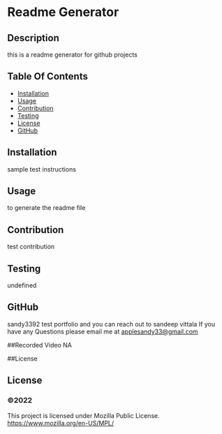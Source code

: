 # Readme Generator

  ## Description
  this is a readme generator for github projects

  ## Table Of Contents
  * [Installation](#Installation)
  * [Usage](#Usage)
  * [Contribution](#Contribution)
  * [Testing](#Testing)
  * [License](#License)
  * [GitHub](#GitHub)
  
  ## Installation
  sample test instructions
  ## Usage
  to generate the readme file
  ## Contribution
  test contribution 
  ## Testing
  undefined

  ## GitHub 
  sandy3392
  test portfolio and you can reach out to sandeep vittala
  If you have any Questions please email me at applesandy33@gmail.com
  
  ##Recorded Video
  NA

  ##License 
  ## License
  ### ©️2022
 
  This project is licensed under Mozilla Public License. https://www.mozilla.org/en-US/MPL/
  

